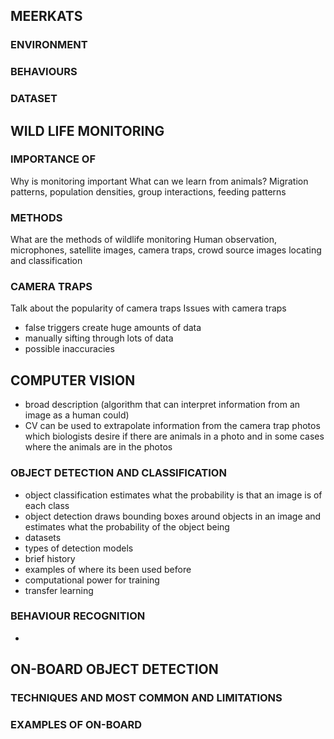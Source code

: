## MEERKATS

### ENVIRONMENT

### BEHAVIOURS

### DATASET
## WILD LIFE MONITORING
### IMPORTANCE OF
Why is monitoring important
What can we learn from animals?
Migration patterns, population densities, group interactions, feeding patterns

### METHODS
What are the methods of wildlife monitoring
Human observation, microphones, satellite images, camera traps, crowd source images
locating and classification
### CAMERA TRAPS
Talk about the popularity of camera traps
Issues with camera traps
* false triggers create huge amounts of data
* manually sifting through lots of data
* possible inaccuracies
## COMPUTER VISION

* broad description (algorithm that can interpret information from an image as a human could)
* CV can be used to extrapolate information from the camera trap photos which biologists desire if there are animals in a photo and in some cases where the animals are in the photos

### OBJECT DETECTION AND CLASSIFICATION
* object classification estimates what the probability is that an image is of each class
* object detection draws bounding boxes around objects in an image and estimates what the probability of the object being 
* datasets
* types of detection models
* brief history
* examples of where its been used before
* computational power for training
* transfer learning

### BEHAVIOUR RECOGNITION
* 

## ON-BOARD OBJECT DETECTION

### TECHNIQUES AND MOST COMMON AND LIMITATIONS

### EXAMPLES OF ON-BOARD